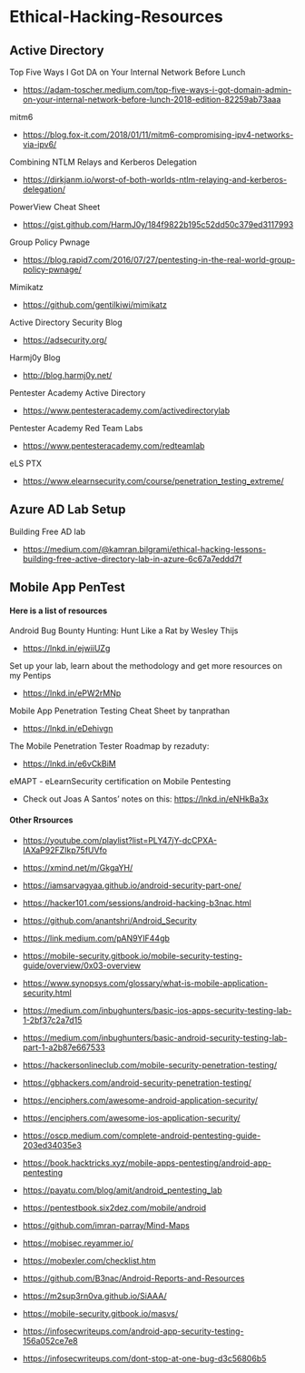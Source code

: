 # Ethical-Hacking-Resources


   ## Active Directory

Top Five Ways I Got DA on Your Internal Network Before Lunch 
- https://adam-toscher.medium.com/top-five-ways-i-got-domain-admin-on-your-internal-network-before-lunch-2018-edition-82259ab73aaa

mitm6 
- https://blog.fox-it.com/2018/01/11/mitm6-compromising-ipv4-networks-via-ipv6/

Combining NTLM Relays and Kerberos Delegation 
- https://dirkjanm.io/worst-of-both-worlds-ntlm-relaying-and-kerberos-delegation/

PowerView Cheat Sheet 
- https://gist.github.com/HarmJ0y/184f9822b195c52dd50c379ed3117993

Group Policy Pwnage 
- https://blog.rapid7.com/2016/07/27/pentesting-in-the-real-world-group-policy-pwnage/

Mimikatz 
- https://github.com/gentilkiwi/mimikatz

Active Directory Security Blog 
- https://adsecurity.org/

Harmj0y Blog 
- http://blog.harmj0y.net/

Pentester Academy Active Directory 
- https://www.pentesteracademy.com/activedirectorylab

Pentester Academy Red Team Labs 
- https://www.pentesteracademy.com/redteamlab

eLS PTX 
- https://www.elearnsecurity.com/course/penetration_testing_extreme/

## Azure AD Lab Setup
Building Free AD lab 
- https://medium.com/@kamran.bilgrami/ethical-hacking-lessons-building-free-active-directory-lab-in-azure-6c67a7eddd7f

## Mobile App PenTest 

#### Here is a list of resources

Android Bug Bounty Hunting: Hunt Like a Rat by Wesley Thijs
- https://lnkd.in/ejwiiUZg 

Set up your lab, learn about the methodology and get more resources on my Pentips
- https://lnkd.in/ePW2rMNp 

Mobile App Penetration Testing Cheat Sheet by tanprathan
- https://lnkd.in/eDehivgn 

The Mobile Penetration Tester Roadmap by rezaduty:
- https://lnkd.in/e6vCkBiM 

eMAPT - eLearnSecurity certification on Mobile Pentesting 
- Check out Joas A Santos’ notes on this: https://lnkd.in/eNHkBa3x

#### Other Rrsources

- https://youtube.com/playlist?list=PLY47jY-dcCPXA-IAXaP92FZIkp75fUVfo

- https://xmind.net/m/GkgaYH/

- https://iamsarvagyaa.github.io/android-security-part-one/

- https://hacker101.com/sessions/android-hacking-b3nac.html

- https://github.com/anantshri/Android_Security

- https://link.medium.com/pAN9YIF44gb

- https://mobile-security.gitbook.io/mobile-security-testing-guide/overview/0x03-overview

- https://www.synopsys.com/glossary/what-is-mobile-application-security.html

- https://medium.com/inbughunters/basic-ios-apps-security-testing-lab-1-2bf37c2a7d15

- https://medium.com/inbughunters/basic-android-security-testing-lab-part-1-a2b87e667533

- https://hackersonlineclub.com/mobile-security-penetration-testing/

- https://gbhackers.com/android-security-penetration-testing/

- https://enciphers.com/awesome-android-application-security/

- https://enciphers.com/awesome-ios-application-security/

- https://oscp.medium.com/complete-android-pentesting-guide-203ed34035e3

- https://book.hacktricks.xyz/mobile-apps-pentesting/android-app-pentesting

- https://payatu.com/blog/amit/android_pentesting_lab

- https://pentestbook.six2dez.com/mobile/android

- https://github.com/imran-parray/Mind-Maps

- https://mobisec.reyammer.io/

- https://mobexler.com/checklist.htm

- https://github.com/B3nac/Android-Reports-and-Resources

- https://m2sup3rn0va.github.io/SiAAA/

- https://mobile-security.gitbook.io/masvs/

- https://infosecwriteups.com/android-app-security-testing-156a052ce7e8

- https://infosecwriteups.com/dont-stop-at-one-bug-d3c56806b5
